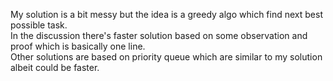 My solution is a bit messy but the idea is a greedy algo which find next best possible task.\
In the discussion there's faster solution based on some observation and proof which is basically one line.\
Other solutions are based on priority queue which are similar to my solution albeit could be faster.
